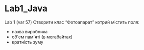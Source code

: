 # Lab1_Java
Lab 1 (var 57)
Створити клас “Фотоапарат” котрий містить поля:
- назва виробника
- об'єм пам'яті (в мегабайтах)
- кратність зуму

